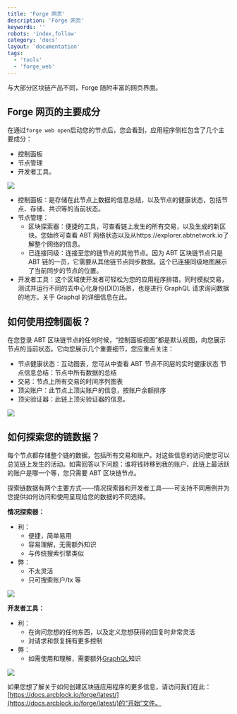 ```yaml
---
title: 'Forge 网页'
description: 'Forge 网页'
keywords: ''
robots: 'index,follow'
category: 'docs'
layout: 'documentation'
tags:
  - 'tools'
  - 'forge_web'
---
```


与大部分区块链产品不同，Forge 随附丰富的网页界面。

## Forge 网页的主要成分

在通过`forge web open`启动您的节点后，您会看到，应用程序侧栏包含了几个主要成分：

- 控制面板
- 节点管理
- 开发者工具。

![](../assets/images/tools/forge-web/sidebar.png)

- 控制面板：是存储在此节点上数据的信息总结，以及节点的健康状态，包括节点、存储、共识等的当前状态。
- 节点管理：
  - 区块探索器：便捷的工具，可查看链上发生的所有交易，以及生成的新区块。您始终可查看 ABT 网络状态以及从https://explorer.abtnetwork.io了解整个网络的信息。
  - 已连接同级：连接至您的链节点的其他节点。因为 ABT 区块链节点只是 ABT 链的一员，它需要从其他链节点同步数据。这个已连接同级地图展示了当前同步的节点的位置。
- 开发者工具：这个区域使开发者可轻松为您的应用程序排错，同时模拟交易，测试并运行不同的去中心化身份(DID)场景，也是进行 GraphQL 请求询问数据的地方。关于 Graphql 的详细信息在此。

## 如何使用控制面板？

在您登录 ABT 区块链节点的任何时候，“控制面板视图”都是默认视图，向您展示节点的当前状态。它向您展示几个重要细节，您应重点关注：

- 节点健康状态：互动图表，您可从中查看 ABT 节点不同层的实时健康状态
  节点信息总结：节点中所有数据的总结
- 交易：节点上所有交易的时间序列图表
- 顶尖账户：此节点上顶尖账户的信息，按账户余额排序
- 顶尖验证器：此链上顶尖验证器的信息。

![](../assets/images/tools/forge-web/dashboard.png)

## 如何探索您的链数据？

每个节点都存储整个链的数据，包括所有交易和账户。对这些信息的访问使您可以总览链上发生的活动。如需回答以下问题：谁将钱转移到我的账户、此链上最活跃的账户是哪一个等，您只需要 ABT 区块链节点。

探索链数据有两个主要方式——情况探索器和开发者工具——可支持不同用例并为您提供如何访问和使用呈现给您的数据的不同选择。

**情况探索器：**

- 利：
  - 便捷，简单易用
  - 容易理解，无需额外知识
  - 与传统搜索引擎类似
- 弊：
  - 不太灵活
  - 只可搜索账户/tx 等

![](../assets/images/tools/forge-web/explorer.png)

**开发者工具：**

- 利：
  - 在询问您想的任何东西，以及定义您想获得的回复时非常灵活
  - 对请求和恢复拥有更多控制
- 弊：
  - 如需使用和理解，需要额外[GraphQL](https://www.arcblock.io/en/open-chain-access-protocol/)知识

![](../assets/images/tools/forge-web/graphql.png)

如果您想了解关于如何创建区块链应用程序的更多信息，请访问我们在此：[https://docs.arcblock.io/forge/latest/](https://docs.arcblock.io/forge/latest/)的“开始”文件。

<!--stackedit_data:
eyJoaXN0b3J5IjpbMTk0NzA5NDM5NCwtOTYxNjk0MTE5XX0=
-->
